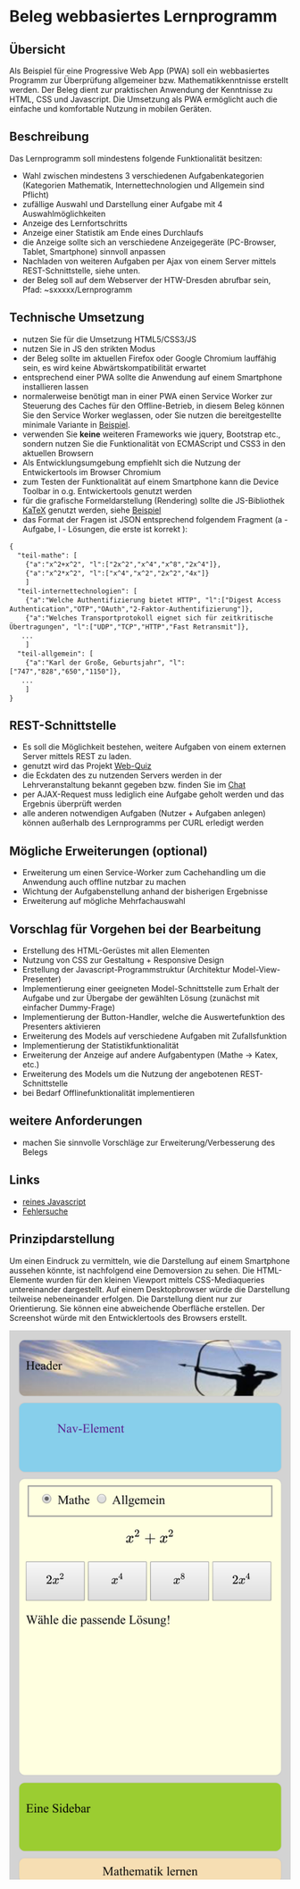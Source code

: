 # Beleg webbasiertes Lernprogramm

## Übersicht
Als Beispiel für eine Progressive Web App (PWA) soll ein webbasiertes Programm zur Überprüfung allgemeiner bzw. Mathematikkenntnisse erstellt werden.
Der Beleg dient zur praktischen Anwendung der Kenntnisse zu HTML, CSS und Javascript. Die Umsetzung als PWA ermöglicht auch die einfache und komfortable Nutzung in mobilen Geräten. 


## Beschreibung
Das Lernprogramm soll mindestens folgende Funktionalität besitzen:
- Wahl zwischen mindestens 3 verschiedenen Aufgabenkategorien (Kategorien Mathematik, Internettechnologien und Allgemein sind Pflicht)
- zufällige Auswahl und Darstellung einer Aufgabe mit 4 Auswahlmöglichkeiten
- Anzeige des Lernfortschritts
- Anzeige einer Statistik am Ende eines Durchlaufs
- die Anzeige sollte sich an verschiedene Anzeigegeräte (PC-Browser, Tablet, Smartphone) sinnvoll anpassen
- Nachladen von weiteren Aufgaben per Ajax von einem Server mittels REST-Schnittstelle, siehe unten.
- der Beleg soll auf dem Webserver der HTW-Dresden abrufbar sein, Pfad: ~sxxxxx/Lernprogramm

## Technische Umsetzung
- nutzen Sie für die Umsetzung HTML5/CSS3/JS 
- nutzen Sie in JS den strikten Modus 
- der Beleg sollte im aktuellen Firefox oder Google Chromium lauffähig sein, es wird keine Abwärtskompatibilität erwartet
- entsprechend einer PWA sollte die Anwendung auf einem Smartphone installieren lassen
- normalerweise benötigt man in einer PWA einen Service Worker zur Steuerung des Caches für den Offline-Betrieb, in diesem Beleg können Sie den Service Worker weglassen, oder Sie nutzen die bereitgestellte minimale Variante in [Beispiel](mathe-demo.html).
- verwenden Sie **keine** weiteren Frameworks wie jquery, Bootstrap etc., sondern nutzen Sie die Funktionalität von ECMAScript und CSS3 in den aktuellen Browsern
- Als Entwicklungsumgebung empfiehlt sich die Nutzung der Entwickertools im Browser Chromium
- zum Testen der Funktionalität auf einem Smartphone kann die Device Toolbar in o.g. Entwickertools genutzt werden
- für die grafische Formeldarstellung (Rendering) sollte die JS-Bibliothek [KaTeX](https://github.com/KaTeX/KaTeX) genutzt werden, siehe [Beispiel](mathe-demo.html)
- das Format der Fragen ist JSON entsprechend folgendem Fragment (a - Aufgabe, l - Lösungen, die erste ist korrekt ):
```
{ 
  "teil-mathe": [
    {"a":"x^2+x^2", "l":["2x^2","x^4","x^8","2x^4"]},
    {"a":"x^2*x^2", "l":["x^4","x^2","2x^2","4x"]}
    ]
  "teil-internettechnologien": [
    {"a":"Welche Authentifizierung bietet HTTP", "l":["Digest Access Authentication","OTP","OAuth","2-Faktor-Authentifizierung"]},
    {"a":"Welches Transportprotokoll eignet sich für zeitkritische Übertragungen", "l":["UDP","TCP","HTTP","Fast Retransmit"]},
   ...
    ]  
  "teil-allgemein": [
    {"a":"Karl der Große, Geburtsjahr", "l":["747","828","650","1150"]},
   ...
    ]  
}
```

## REST-Schnittstelle
- Es soll die Möglichkeit bestehen, weitere Aufgaben von einem externen Server mittels REST zu laden.
- genutzt wird das Projekt [Web-Quiz](https://github.com/swsms/web-quiz-engine)
- die Eckdaten des zu nutzenden Servers werden in der Lehrveranstaltung bekannt gegeben bzw. finden Sie im [Chat](https://imessage.informatik.htw-dresden.de/channel/a7TXsuRBDxjT8ov7M)
- per AJAX-Request muss lediglich eine Aufgabe geholt werden und das Ergebnis überprüft werden
- alle anderen notwendigen Aufgaben (Nutzer + Aufgaben anlegen) können außerhalb des Lernprogramms per CURL erledigt werden


## Mögliche Erweiterungen (optional)
- Erweiterung um einen Service-Worker zum Cachehandling um die Anwendung auch offline nutzbar zu machen
- Wichtung der Aufgabenstellung anhand der bisherigen Ergebnisse
- Erweiterung auf mögliche Mehrfachauswahl


## Vorschlag für Vorgehen bei der Bearbeitung
- Erstellung des HTML-Gerüstes mit allen Elementen
- Nutzung von CSS zur Gestaltung + Responsive Design
- Erstellung der Javascript-Programmstruktur (Architektur Model-View-Presenter)
- Implementierung einer geeigneten Model-Schnittstelle zum Erhalt der Aufgabe und zur Übergabe der gewählten Lösung (zunächst mit einfacher Dummy-Frage)
- Implementierung der Button-Handler, welche die Auswertefunktion des Presenters aktivieren
- Erweiterung des Models auf verschiedene Aufgaben mit Zufallsfunktion
- Implementierung der Statistikfunktionalität
- Erweiterung der Anzeige auf andere Aufgabentypen (Mathe -> Katex, etc.)
- Erweiterung des Models um die Nutzung der angebotenen REST-Schnittstelle
- bei Bedarf Offlinefunktionalität implementieren

## weitere Anforderungen
- machen Sie sinnvolle Vorschläge zur Erweiterung/Verbesserung des Belegs

## Links
- [reines Javascript](https://htmldom.dev/)
- [Fehlersuche](https://stackoverflow.com)


## Prinzipdarstellung
Um einen Eindruck zu vermitteln, wie die Darstellung auf einem Smartphone aussehen könnte, ist nachfolgend eine Demoversion zu sehen.
Die HTML-Elemente wurden für den kleinen Viewport mittels CSS-Mediaqueries untereinander dargestellt. Auf einem Desktopbrowser würde die Darstellung teilweise nebeneinander erfolgen. Die Darstellung dient nur zur Orientierung. Sie können eine abweichende Oberfläche erstellen.
Der Screenshot würde mit den Entwicklertools des Browsers erstellt.

![GitHub-Workflow](/images/demo.png)
<!---  <img src="images/demo.png" width="100">   --->
